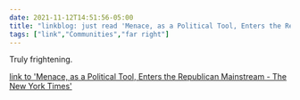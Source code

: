 ```yaml
---
date: 2021-11-12T14:51:56-05:00
title: "linkblog: just read 'Menace, as a Political Tool, Enters the Republican Mainstream - The New York Times'"
tags: ["link","Communities","far right"]
---
```

Truly frightening.
 
[link to 'Menace, as a Political Tool, Enters the Republican Mainstream - The New York Times'](https://www.nytimes.com/2021/11/12/us/politics/republican-violent-rhetoric.html)
